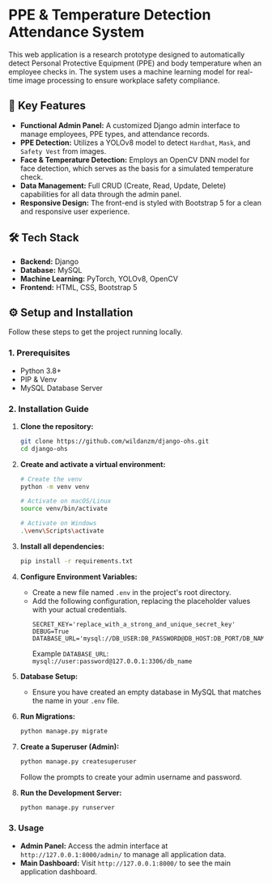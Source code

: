 # PPE & Temperature Detection Attendance System

This web application is a research prototype designed to automatically detect Personal Protective Equipment (PPE) and body temperature when an employee checks in. The system uses a machine learning model for real-time image processing to ensure workplace safety compliance.

## 🚀 Key Features

-   **Functional Admin Panel:** A customized Django admin interface to manage employees, PPE types, and attendance records.
-   **PPE Detection:** Utilizes a YOLOv8 model to detect `Hardhat`, `Mask`, and `Safety Vest` from images.
-   **Face & Temperature Detection:** Employs an OpenCV DNN model for face detection, which serves as the basis for a simulated temperature check.
-   **Data Management:** Full CRUD (Create, Read, Update, Delete) capabilities for all data through the admin panel.
-   **Responsive Design:** The front-end is styled with Bootstrap 5 for a clean and responsive user experience.

## 🛠️ Tech Stack

-   **Backend:** Django
-   **Database:** MySQL
-   **Machine Learning:** PyTorch, YOLOv8, OpenCV
-   **Frontend:** HTML, CSS, Bootstrap 5

## ⚙️ Setup and Installation

Follow these steps to get the project running locally.

### 1. Prerequisites

-   Python 3.8+
-   PIP & Venv
-   MySQL Database Server

### 2. Installation Guide

1.  **Clone the repository:**
    ```bash
    git clone https://github.com/wildanzm/django-ohs.git
    cd django-ohs
    ```

2.  **Create and activate a virtual environment:**
    ```bash
    # Create the venv
    python -m venv venv

    # Activate on macOS/Linux
    source venv/bin/activate
    
    # Activate on Windows
    .\venv\Scripts\activate
    ```

3.  **Install all dependencies:**
    ```bash
    pip install -r requirements.txt
    ```

4.  **Configure Environment Variables:**
    -   Create a new file named `.env` in the project's root directory.
    -   Add the following configuration, replacing the placeholder values with your actual credentials.
        ```env
        SECRET_KEY='replace_with_a_strong_and_unique_secret_key'
        DEBUG=True
        DATABASE_URL='mysql://DB_USER:DB_PASSWORD@DB_HOST:DB_PORT/DB_NAME'
        ```
        Example `DATABASE_URL`: `mysql://user:password@127.0.0.1:3306/db_name`

5.  **Database Setup:**
    -   Ensure you have created an empty database in MySQL that matches the name in your `.env` file.

6.  **Run Migrations:**
    ```bash
    python manage.py migrate
    ```

7.  **Create a Superuser (Admin):**
    ```bash
    python manage.py createsuperuser
    ```
    Follow the prompts to create your admin username and password.

8.  **Run the Development Server:**
    ```bash
    python manage.py runserver
    ```

### 3. Usage

-   **Admin Panel:** Access the admin interface at `http://127.0.0.1:8000/admin/` to manage all application data.
-   **Main Dashboard:** Visit `http://127.0.0.1:8000/` to see the main application dashboard.